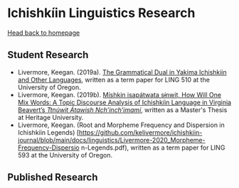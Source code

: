 # Ichishkíin Linguistics Research
[Head back to homepage](https://kelivermore.github.io/ichishkiin-journal/)

## Student Research
- Livermore, Keegan. (2019a). [The Grammatical Dual in Yakima Ichishkiin and Other Languages](https://github.com/kelivermore/ichishkiin-journal/blob/main/docs/linguistics/Livermore-2019_Grammatical-Dual.pdf), written as a term paper for LING 510 at the University of Oregon.
- Livermore, Keegan. (2019b). [Míshkin isapátwata sɨ́nwit, How Will One Mix Words: A Topic Discourse Analysis of Ichishkíin Language in Virginia Beavert’s _Ttnúwit Átawish Nch’inch’imamí_](https://github.com/kelivermore/ichishkiin-journal/blob/main/docs/linguistics/Livermore-2019_Topic%20Discourse%20of%20Ichishkiin%20in%20Ttnu%CC%81wit%20A%CC%81tawish%20Nch%E2%80%99inch%E2%80%99imami%CC%81.pdf), written as a Master's Thesis at Heritage University.
- Livermore, Keegan. (Root and Morpheme Frequency and Dispersion in Ichishkíin Legends)
[https://github.com/kelivermore/ichishkiin-journal/blob/main/docs/linguistics/Livermore-2020_Morpheme-Frequency-Dispersio
n-Legends.pdf), written as a term paper for LING 593 at the University of Oregon. 

## Published Research

